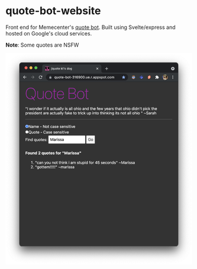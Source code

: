 # quote-bot-website

Front end for Memecenter's [quote bot](https://github.com/SpoonDoctor/QuoteBot). Built using Svelte/express and hosted on Google's cloud services.

**Note**: Some quotes are NSFW

![alt text](./example.png)


